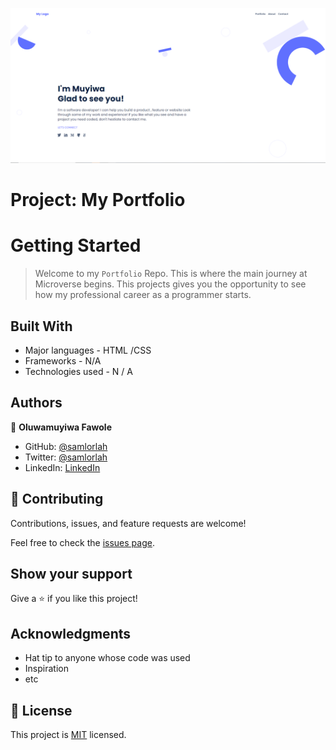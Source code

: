 [<img src="./asset/images/screenshot.png" />](https://supportukrainenow.org)

# Project: My Portfolio

# Getting Started

> Welcome to my `Portfolio` Repo. This is where the main journey at Microverse begins. This projects gives you the opportunity to see how my professional career as a programmer starts.

## Built With

- Major languages - HTML /CSS
- Frameworks - N/A
- Technologies used - N / A

## Authors

👤 **Oluwamuyiwa Fawole**

- GitHub: [@samlorlah](https://github.com/samlorlah)
- Twitter: [@samlorlah](https://twitter.com/samlorlah)
- LinkedIn: [LinkedIn](https://www.linkedin.com/in/muyiwa-fawole/)

## 🤝 Contributing

Contributions, issues, and feature requests are welcome!

Feel free to check the [issues page](../../issues/).

## Show your support

Give a ⭐️ if you like this project!

## Acknowledgments

- Hat tip to anyone whose code was used
- Inspiration
- etc

## 📝 License

This project is [MIT](./MIT.md) licensed.
